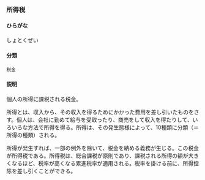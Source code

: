 <div style="display:none;">

## [あ行](securities-terms?id=あ行)
## [か行](securities-terms?id=か行)
## [さ行](securities-terms?id=さ行)

</div>

### 所得税

#### ひらがな

しょとくぜい

#### 分類

`税金`

#### 説明

個人の所得に課税される税金。
 
所得とは、収入から、その収入を得るためにかかった費用を差し引いたものをさす。個人は、会社に勤めて給与を受取ったり、商売をして収入を得たりして、いろいろな方法で所得を得る。所得は、その発生態様によって、10種類に分類（＝所得の種類）される。
 
所得が発生すれば、一部の例外を除いて、税金を納める義務が生じる。この税金が所得税である。所得税は、総合課税が原則であり、課税される所得の額が大きくなるほど、税率が高くなる累進税率が適用される。税率を掛ける前に、所得控除を差し引くことができる。

<div style="display:none;">

## [た行](securities-terms?id=た行)
## [な行](securities-terms?id=な行)
## [は行](securities-terms?id=は行)
## [ま行](securities-terms?id=ま行)
## [や行](securities-terms?id=や行)
## [ら行](securities-terms?id=ら行)
## [わ行](securities-terms?id=わ行)
## [英数字・記号](securities-terms?id=英数字・記号)

</div>

